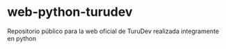 # web-python-turudev
Repositorio público para la web oficial de TuruDev realizada integramente en python
